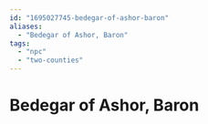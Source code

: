 ```yaml
---
id: "1695027745-bedegar-of-ashor-baron"
aliases:
  - "Bedegar of Ashor, Baron"
tags:
  - "npc"
  - "two-counties"
---
```


# Bedegar of Ashor, Baron
